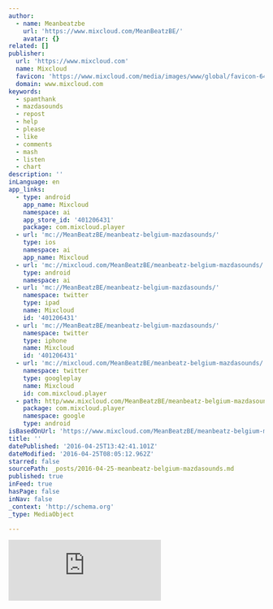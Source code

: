 ```yaml
---
author:
  - name: Meanbeatzbe
    url: 'https://www.mixcloud.com/MeanBeatzBE/'
    avatar: {}
related: []
publisher:
  url: 'https://www.mixcloud.com'
  name: Mixcloud
  favicon: 'https://www.mixcloud.com/media/images/www/global/favicon-64.png'
  domain: www.mixcloud.com
keywords:
  - spamthank
  - mazdasounds
  - repost
  - help
  - please
  - like
  - comments
  - mash
  - listen
  - chart
description: ''
inLanguage: en
app_links:
  - type: android
    app_name: Mixcloud
    namespace: ai
    app_store_id: '401206431'
    package: com.mixcloud.player
  - url: 'mc://MeanBeatzBE/meanbeatz-belgium-mazdasounds/'
    type: ios
    namespace: ai
    app_name: Mixcloud
  - url: 'mc://mixcloud.com/MeanBeatzBE/meanbeatz-belgium-mazdasounds/'
    type: android
    namespace: ai
  - url: 'mc://MeanBeatzBE/meanbeatz-belgium-mazdasounds/'
    namespace: twitter
    type: ipad
    name: Mixcloud
    id: '401206431'
  - url: 'mc://MeanBeatzBE/meanbeatz-belgium-mazdasounds/'
    namespace: twitter
    type: iphone
    name: Mixcloud
    id: '401206431'
  - url: 'mc://mixcloud.com/MeanBeatzBE/meanbeatz-belgium-mazdasounds/'
    namespace: twitter
    type: googleplay
    name: Mixcloud
    id: com.mixcloud.player
  - path: http/www.mixcloud.com/MeanBeatzBE/meanbeatz-belgium-mazdasounds/
    package: com.mixcloud.player
    namespace: google
    type: android
isBasedOnUrl: 'https://www.mixcloud.com/MeanBeatzBE/meanbeatz-belgium-mazdasounds/'
title: ''
datePublished: '2016-04-25T13:42:41.101Z'
dateModified: '2016-04-25T08:05:12.962Z'
starred: false
sourcePath: _posts/2016-04-25-meanbeatz-belgium-mazdasounds.md
published: true
inFeed: true
hasPage: false
inNav: false
_context: 'http://schema.org'
_type: MediaObject

---
```

<iframe src="https://cdn.embedly.com/widgets/media.html?src=https%3A%2F%2Fwww.mixcloud.com%2Fwidget%2Fiframe%2F%3Ffeed%3Dhttps%253A%252F%252Fwww.mixcloud.com%252FMeanBeatzBE%252Fmeanbeatz-belgium-mazdasounds%252F%26hide_cover%3D1&amp;url=https%3A%2F%2Fwww.mixcloud.com%2FMeanBeatzBE%2Fmeanbeatz-belgium-mazdasounds%2F&amp;image=https%3A%2F%2Fthumbnailer.mixcloud.com%2Funsafe%2F600x600%2Fextaudio%2F1%2Fc%2F4%2Fb%2Ff1a1-ee23-4cd0-8aa8-44361d74427b.jpg%3Foverlay%3Dplay-button&amp;key=b7d04c9b404c499eba89ee7072e1c4f7&amp;type=text%2Fhtml&amp;schema=mixcloud" width="None" height="120" scrolling="no" frameborder="0" allowfullscreen="" style=""></iframe>